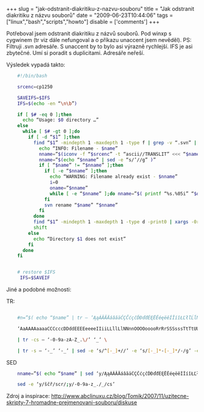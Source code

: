 
+++
slug = "jak-odstranit-diakritiku-z-nazvu-souboru"
title = "Jak odstranit diakritiku z názvu souborů"
date = "2009-06-23T10:44:06"
tags = ["linux","bash","scripts","howto"]
disable = ['comments']
+++


Potřeboval jsem odstranit diakritiku z n&aacute;zvů souborů. Pod winxp s cygwinem (tr viz d&aacute;le nefungoval a o př&iacute;kazu unaccent jsem nevěděl). PS: Filtruji .svn adres&aacute;ře. S unaccent by to bylo asi v&yacute;razně rychlej&scaron;&iacute;. IFS je asi zbytečn&eacute;. Um&iacute; si poradit s duplicitami. Adres&aacute;ře neře&scaron;&iacute;.

V&yacute;sledek vypad&aacute; takto:

```bash
    #!/bin/bash

    srcenc=cp1250

    SAVEIFS=$IFS
    IFS=$(echo -en “\n\b”)

    if [ $# -eq 0 ];then
      echo “Usage: $0 directory …”
    else
      while [ $# -gt 0 ];do
        if [ -d “$1” ];then
          find “$1” -mindepth 1 -maxdepth 1 -type f | grep -v “.svn” | while read name;do
            echo “INFO: Filename - $name”
            nname=”$(iconv -f “$srcenc” -t “ascii//TRANSLIT” <<< “$name” )”
            nname=”$(echo “$nname” | sed -e “s/’//g” )”
            if [ “$name” != “$nname” ];then 
              if [ -e “$nname” ];then
                echo “WARNING: Filename already exist - $nname”
                i=0
                oname=”$nname”
                while [ -e “$nname” ];do nname=”$( printf “%s.%05i” “$oname” $i )”;i=$(($i+1));done
              fi
              svn rename “$name” “$nname”
            fi
          done
          find “$1” -mindepth 1 -maxdepth 1 -type d -print0 | xargs -0r “$0” | sed -e “s:[-a-zA-Z0-9_/. \]*.svn ::g”
          shift
        else
          echo “Directory $1 does not exist”
        fi
      done
    fi


    # restore $IFS
     IFS=$SAVEIF
```


Jin&eacute; a podobn&eacute; možnosti:

TR:

```bash

    #n=”$( echo “$name” | tr — ’ĄąÁÂĂÄáâăäĆÇČćçčĎĐďđÉĘËĚéęëěÍÎíîŁĽłľĹĺŃŇńňÓÔŐÖóôőöŔŕŘřŚŠŞśšşŤťŢţŮÚŰÜůúűüÝýŹŽŻźžż’\

    ‘AaAAAAaaaaCCCcccDDddEEEEeeeeIIiiLLllLlNNnnOOOOooooRrRrSSSsssTtTtUUUUuuuuYyZZZzzz’ \

    | tr -cs — ‘-0-9a-zA-Z_.\/’ ‘_’ \

    | tr -s — ‘-_’ ‘-_’ | sed -e ‘s/^[-_]+//’ -e ‘s/[-_]*-[-_]*/-/g’ -e ‘s/[-_]+././g’ -e ‘s/.[-_]+/./g;’ )”
```

SED

```bash
    nname=”$( echo “$name” | sed ‘y/ĄąÁÂĂÄáâăäĆÇČćçčĎĐďđÉĘËĚéęëěÍÎíîŁĽłľĹĺŃŇńňÓÔŐÖóôőöŔŕŘřŚŠŞśšşŤťŢţŮÚŰÜůúűüÝýŹŽŻźžż\x9D\x9A\x9E\x8D\x8A\x8E/ AaAAAAaaaaCCCcccDDddEEEEeeeeIIiiLLllLlNNnnOOOOooooRrRrSSSsssTtTtUUUUuuuuYyZZZzzztszTSZ/; y/A-Z/a-z/;y/-0-9a-z_./_/cs;y/-_/-_/s;s/^[-_]\+//;s/[-_]*-[-_]*/-/g;s/[-_]\+.\/./g;s/.[-_]\+/./g;’ )”

    sed -e ‘y/ščř/scr/;y/-0-9a-z_./_/cs’
```


Zdroj a inspirace:
http://www.abclinuxu.cz/blog/Tomik/2007/11/uzitecne-skripty-7-hromadne-prejmenovani-souboru/diskuse

